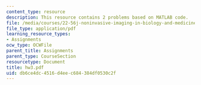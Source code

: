 ```yaml
---
content_type: resource
description: This resource contains 2 problems based on MATLAB code.
file: /media/courses/22-56j-noninvasive-imaging-in-biology-and-medicine-fall-2005/db6ce4dc4516d4eec684384df0530c2f_hw3.pdf
file_type: application/pdf
learning_resource_types:
- Assignments
ocw_type: OCWFile
parent_title: Assignments
parent_type: CourseSection
resourcetype: Document
title: hw3.pdf
uid: db6ce4dc-4516-d4ee-c684-384df0530c2f
---
```

